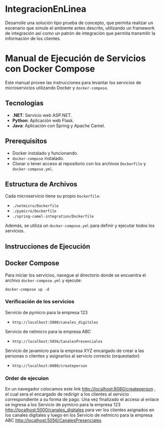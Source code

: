 # IntegracionEnLinea
Desarrolle una solución tipo prueba de concepto, que permita realizar un escenario que simule el ambiente antes descrito, utilizando un framework de integración así como un patrón de integración que permita transmitir la información de los clientes.

# Manual de Ejecución de Servicios con Docker Compose

Este manual provee las instrucciones para levantar los servicios de microservicios utilizando Docker y `docker-compose`.

## Tecnologías

- **.NET**: Servicio web ASP.NET.
- **Python**: Aplicación web Flask.
- **Java**: Aplicación con Spring y Apache Camel.

## Prerequisitos

- Docker instalado y funcionando.
- `docker-compose` instalado.
- Clonar o tener acceso al repositorio con los archivos `Dockerfile` y `docker-compose.yml`.


## Estructura de Archivos

Cada microservicio tiene su propio `Dockerfile`:

- `./netmicro/Dockerfile`
- `./pymicro/Dockerfile`
- `./spring-camel-integration/Dockerfile`

Además, se utiliza un `docker-compose.yml` para definir y ejecutar todos los servicios.


## Instrucciones de Ejecución

## Docker Compose

Para iniciar los servicios, navegue al directorio donde se encuentra el archivo `docker-compose.yml` y ejecute:

``docker-compose up -d``

### Verificación de los servicios

Servicio de pymicro para la empresa 123
- `http://localhost:5000/canales_digitales`

Servicio de netmicro para la empresa ABC
- `http://localhost:5056/CanalesPresenciales`

Servicio de javamicro para la empresa XYZ encargado de crear a las personas o clientes y asignarlos al servicio correcto (orquestador)
- `http://localhost:8080/createperson`

### Order de ejecuion
En un navegador colocamos este link <http://localhost:8080/createperson> , el cual sera el encargado de redirigir a los clientes al servicio correspondiente a su forma de pago. Una vez finalizado el acceso al enlace se ingresa a los Servicio de pymicro para la empresa 123 <http://localhost:5000/canales_digitales> para ver los clientes asignados en los canales digitales y luego en los Servicio de netmicro para la empresa ABC <http://localhost:5056/CanalesPresenciales>


